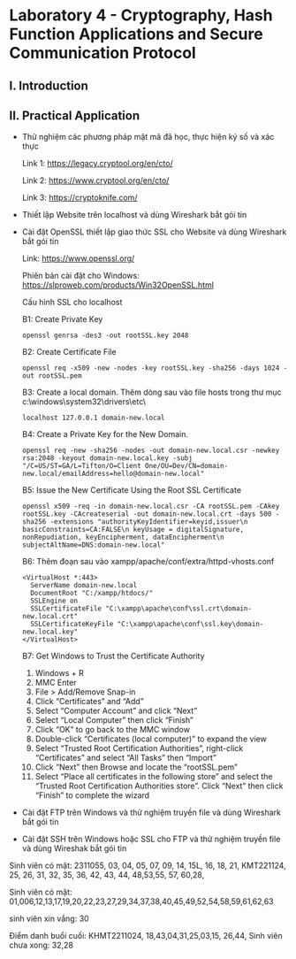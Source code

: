 
# Laboratory 4 - Cryptography, Hash Function Applications and Secure Communication Protocol
## I. Introduction


## II. Practical Application
- Thử nghiệm các phương pháp mật mã đã học, thực hiện ký số và xác thực

  Link 1: https://legacy.cryptool.org/en/cto/

  Link 2: https://www.cryptool.org/en/cto/

  Link 3: https://cryptoknife.com/

- Thiết lập Website trên localhost và dùng Wireshark bắt gói tin

- Cài đặt OpenSSL thiết lập giao thức SSL cho Website và dùng Wireshark bắt gói tin

  Link: https://www.openssl.org/
  
  Phiên bản cài đặt cho Windows: https://slproweb.com/products/Win32OpenSSL.html

  Cấu hình SSL cho localhost

  B1: Create Private Key
  ```
  openssl genrsa -des3 -out rootSSL.key 2048
  ```
  B2: Create Certificate File
  ```
  openssl req -x509 -new -nodes -key rootSSL.key -sha256 -days 1024 -out rootSSL.pem
  ```
  B3: Create a local domain.
  Thêm dòng sau vào file hosts trong thư mục c:\windows\system32\drivers\etc\
  ```
  localhost 127.0.0.1 domain-new.local
  ```
  B4: Create a Private Key for the New Domain.
  
  ```
  openssl req -new -sha256 -nodes -out domain-new.local.csr -newkey rsa:2048 -keyout domain-new.local.key -subj "/C=US/ST=GA/L=Tifton/O=Client One/OU=Dev/CN=domain-new.local/emailAddress=hello@domain-new.local"
  ```
  B5: Issue the New Certificate Using the Root SSL Certificate
  ```
  openssl x509 -req -in domain-new.local.csr -CA rootSSL.pem -CAkey rootSSL.key -CAcreateserial -out domain-new.local.crt -days 500 -sha256 -extensions "authorityKeyIdentifier=keyid,issuer\n basicConstraints=CA:FALSE\n keyUsage = digitalSignature, nonRepudiation, keyEncipherment, dataEncipherment\n  subjectAltName=DNS:domain-new.local"
  ```
  B6: Thêm đoạn sau vào xampp/apache/conf/extra/httpd-vhosts.conf
  ```
  <VirtualHost *:443>
    ServerName domain-new.local
    DocumentRoot "C:/xampp/htdocs/"
    SSLEngine on
    SSLCertificateFile "C:\xampp\apache\conf\ssl.crt\domain-new.local.crt"
    SSLCertificateKeyFile "C:\xampp\apache\conf\ssl.key\domain-new.local.key"
  </VirtualHost>
  ```
  B7: Get Windows to Trust the Certificate Authority
  1. Windows + R
  2. MMC Enter
  3. File > Add/Remove Snap-in
  4. Click “Certificates” and “Add”
  5. Select “Computer Account” and click “Next”
  6. Select “Local Computer” then click “Finish”
  7. Click “OK” to go back to the MMC window
  8. Double-click “Certificates (local computer)” to expand the view
  9.  Select “Trusted Root Certification Authorities”, right-click “Certificates” and select “All Tasks” then “Import”
  10.  Click “Next” then Browse and locate the “rootSSL.pem”
  11.  Select “Place all certificates in the following store” and select the “Trusted Root Certification Authorities store”. Click “Next” then click “Finish” to complete the wizard
 
- Cài đặt FTP trên Windows và thử nghiệm truyền file và dùng Wireshark bắt gói tin

- Cài đặt SSH trên Windows hoặc SSL cho FTP và thử nghiệm truyền file và dùng Wireshak bắt gói tin
  
 Sinh viên có mặt: 2311055, 03, 04, 05, 07, 09, 14, 15L, 16, 18, 21, KMT221124, 25, 26, 31, 32, 35, 36, 42, 43, 44, 48,53,55, 57, 60,28,
 
 Sinh viên có mặt: 01,006,12,13,17,19,20,22,23,27,29,34,37,38,40,45,49,52,54,58,59,61,62,63

 sinh viên xin vắng: 30

 Điểm danh buổi cuối: KHMT2211024, 18,43,04,31,25,03,15, 26,44,
 Sinh viên chưa xong: 32,28
  
